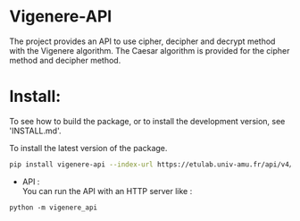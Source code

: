 # Vigenere-API

The project provides an API to use cipher, decipher and decrypt method with the Vigenere algorithm.
The Caesar algorithm is provided for the cipher method and decipher method.

# Install:

To see how to build the package, or to install the development version, see 'INSTALL.md'.

To install the latest version of the package.

```bash
pip install vigenere-api --index-url https://etulab.univ-amu.fr/api/v4/projects/8004/packages/pypi/simple
```

- API :<br>
  You can run the API with an HTTP server like :

```shell
python -m vigenere_api
```
